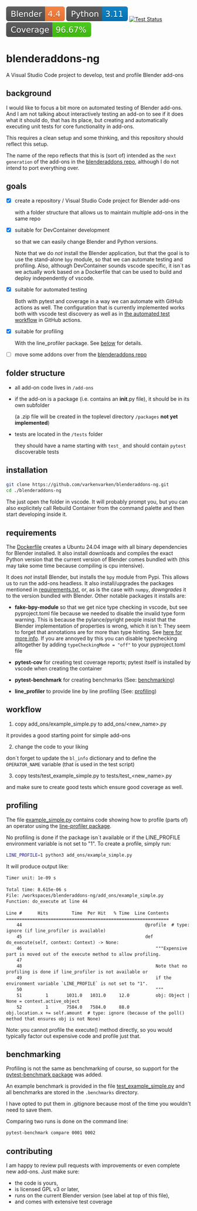 ![Blender](blender-version.svg) ![Python](python.svg) [![Test Status](https://github.com/varkenvarken/blenderaddons-ng/actions/workflows/test_all.yml/badge.svg)](https://github.com/varkenvarken/blenderaddons-ng/actions/workflows/test_all.yml) ![Coverage](coverage.svg)

# blenderaddons-ng

A Visual Studio Code project to develop, test and profile Blender add-ons

## background

I would like to focus a bit more on automated testing of Blender add-ons.
And I am not talking about interactively testing an add-on to see if it does what it should do,
that has its place, but creating and automatically executing unit tests for core functionality in add-ons.

This requires a clean setup and some thinking, and this repository should reflect this setup.

The name of the repo reflects that this is (sort of) intended as the `next generation` of the add-ons in the [blenderaddons repo](https://github.com/varkenvarken/blenderaddons), although I do not intend to port everything over.

## goals

- [x] create a repository / Visual Studio Code project for Blender add-ons

  with a folder structure that allows us to maintain multiple add-ons in the same repo

- [x] suitable for DevContainer development

  so that we can easily change Blender and Python versions.

  Note that we do *not* install the Blender application, but that the goal is to use the stand-alone `bpy` module, so that we can automate testing and profiling. Also, although DevContainer sounds vscode specific, it isn´t as we actually work
  based on a Dockerfile that can be used to build and deploy independently of vscode.

- [x] suitable for automated testing

  Both with pytest and coverage in a way we can automate with GitHub actions as well. The configuration that is currently
  implemented works both with vscode test discovery as well as in [the automated test workflow](.github/workflows/test_all.yml) in GitHub actions.

- [x] suitable for profiling

  With the line_profiler package. See [below](#profiling) for details.

- [ ] move some addons over from the [blenderaddons repo](https://github.com/varkenvarken/blenderaddons)

## folder structure

- all add-on code lives in `/add-ons`
- if the add-on is a package (i.e. contains an __init__.py file), it should be in its own subfolder
  
  (a .zip file will be created in the toplevel directory `/packages` **not yet implemented**)

- tests are located in the `/tests` folder

  they should have a name starting with `test_` and should contain `pytest` discoverable tests

## installation

```bash
git clone https://github.com/varkenvarken/blenderaddons-ng.git
cd ./blenderaddons-ng
```

The just open the folder in vscode. It will probably prompt you, but you can also explicitely call Rebuild Container from 
the command palette and then start developing inside it. 

## requirements

The [Dockerfile](Dockerfile) creates a Ubuntu 24.04 image with all binary dependencies for Blender installed.
It also install downloads and compiles the exact Python version that the current version of Blender comes bundled with
(this may take some time because compiling is cpu intensive).

It does *not* install Blender, but installs the `bpy` module from Pypi. This allows us to run the add-ons headless.
It also install/upgrades the packages mentioned in [requirements.txt](requirements.txt), or, as is the case with `numpy`, *downgrades* it to the version bundled with Blender. Other notable packages it installs are:

- **fake-bpy-module** so that we get nice type checking in vscode, but see pyproject.toml file because we needed to disable the invalid type form warning. This is because the pylance/pyright people insist that the Blender implementation of properties is wrong, which it isn´t: They seem to forget that annotations are for more than type hinting. See [here for more info](https://github.com/microsoft/pylance-release/issues/5457#issuecomment-1937101627). If you are annoyed by this you can disable typechecking alltogether by adding `typeCheckingMode = "off"` to your pyproject.toml file

- **pytest-cov** for creating test coverage reports; pytest itself is installed by vscode when creating the container

- **pytest-benchmark** for creating benchmarks (See: [benchmarking](#benchmarking))

- **line_profiler** to provide line by line profiling (See: [profiling](#profiling))

## workflow

1. copy add_ons/example_simple.py to add_ons/<new_name>.py

  it provides a good starting point for simple add-ons

2. change the code to your liking

  don´t forget to update the `bl_info` dictionary and to define the `OPERATOR_NAME` variable (that is used in the test script)

3. copy tests/test_example_simple.py to tests/test_<new_name>.py

  and make sure to create good tests which ensure good coverage as well.

## profiling

The file [example_simple.py](add_ons/example_simple.py) contains code showing how to profile (parts of) an operator using the 
[line-profiler package](https://pypi.org/project/line-profiler/).

No profiling is done if the package isn´t available or if the LINE_PROFILE environment variable is not set to "1". To create a profile,
simply run:

```bash
LINE_PROFILE=1 python3 add_ons/example_simple.py
```

It will produce output like:

```
Timer unit: 1e-09 s

Total time: 8.615e-06 s
File: /workspaces/blenderaddons-ng/add_ons/example_simple.py
Function: do_execute at line 44

Line #      Hits         Time  Per Hit   % Time  Line Contents
==============================================================
    44                                               @profile  # type: ignore (if line_profiler is available)
    45                                               def do_execute(self, context: Context) -> None:
    46                                                   """Expensive part is moved out of the execute method to allow profiling.
    47                                           
    48                                                   Note that no profiling is done if line_profiler is not available or
    49                                                   if the environment variable `LINE_PROFILE` is not set to "1".
    50                                                   """
    51         1       1031.0   1031.0     12.0          obj: Object | None = context.active_object
    52         1       7584.0   7584.0     88.0          obj.location.x += self.amount  # type: ignore (because of the poll() method that ensures obj is not None)
```

Note: you cannot profile the execute() method directly, so you would typically factor out expensive code and profile just that.

## benchmarking

Profiling is not the same as benchmarking of course, so support for the [pytest-benchmark package](https://pytest-benchmark.readthedocs.io/en/latest/) was added.

An example benchmark is provided in the file [test_example_simple.py](tests/test_example_simple.py) and all benchmarks are stored in the `.benchmarks` directory.

I have opted to put them in .gitignore because most of the time you wouldn't need to save them.

Comparing two runs is done on the command line:

```bash
pytest-benchmark compare 0001 0002
```

## contributing

I am happy to review pull requests with improvements or even complete new add-ons. Just make sure:
- the code is yours,
- is licensed GPL v3 or later,
- runs on the current Blender version (see label at top of this file),
- and comes with extensive test coverage


